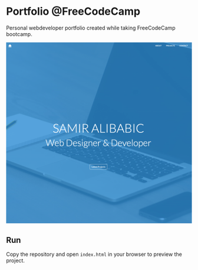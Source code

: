 # Portfolio @FreeCodeCamp

Personal webdeveloper portfolio created while taking FreeCodeCamp bootcamp.

![screenshot](screenshot.png)

## Run

Copy the repository and open `index.html` in your browser to preview the project.
